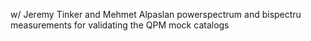 w/ Jeremy Tinker and Mehmet Alpaslan
powerspectrum and bispectru measurements for validating the 
QPM mock catalogs 
